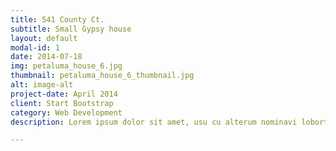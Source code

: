 ```yaml
---
title: 541 County Ct.
subtitle: Small Gypsy house
layout: default
modal-id: 1
date: 2014-07-18
img: petaluma_house_6.jpg
thumbnail: petaluma_house_6_thumbnail.jpg
alt: image-alt
project-date: April 2014
client: Start Bootstrap
category: Web Development
description: Lorem ipsum dolor sit amet, usu cu alterum nominavi lobortis. At duo novum diceret. Tantas apeirian vix et, usu sanctus postulant inciderint ut, populo diceret necessitatibus in vim. Cu eum dicam feugiat noluisse.

---
```

